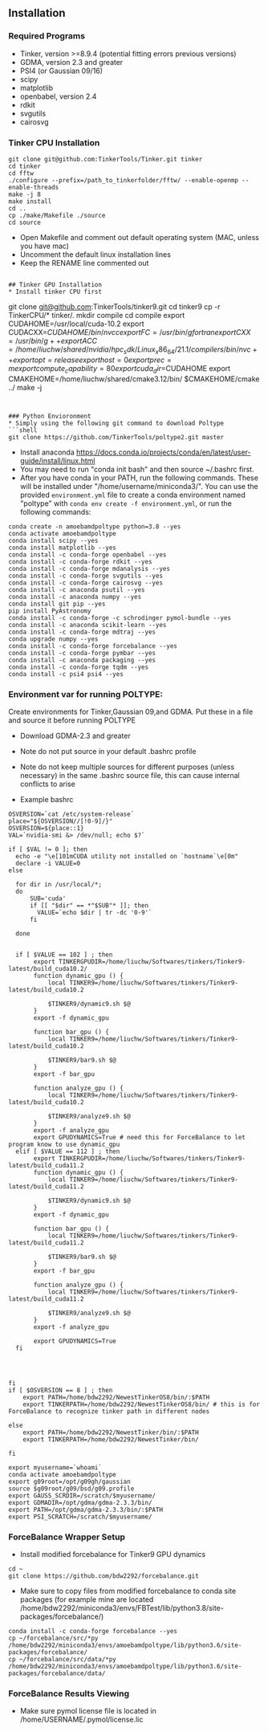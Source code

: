 ## Installation


### Required Programs
* Tinker, version >=8.9.4 (potential fitting errors previous versions)
* GDMA, version 2.3 and greater
* PSI4 (or Gaussian 09/16)
* scipy
* matplotlib
* openbabel, version 2.4
* rdkit
* svgutils
* cairosvg


### Tinker CPU Installation
```
git clone git@github.com:TinkerTools/Tinker.git tinker
cd tinker
cd fftw
./configure --prefix=/path_to_tinkerfolder/fftw/ --enable-openmp --enable-threads
make -j 8
make install
cd ..
cp ./make/Makefile ./source
cd source
```
* Open Makefile and comment out default operating system (MAC, unless you have mac)
* Uncomment the default linux installation lines
* Keep the RENAME line commented out
```

## Tinker GPU Installation
* Install tinker CPU first 
```
git clone git@github.com:TinkerTools/tinker9.git
cd tinker9
cp -r TinkerCPU/* tinker/.
mkdir compile
cd compile
export CUDAHOME=/usr/local/cuda-10.2
export CUDACXX=$CUDAHOME/bin/nvcc
export FC=/usr/bin/gfortran
export CXX=/usr/bin/g++
export ACC=/home/liuchw/shared/nvidia/hpc_sdk/Linux_x86_64/21.1/compilers/bin/nvc++
export opt=release
export host=0
export prec=m
export compute_capability=80
export cuda_dir=$CUDAHOME
export CMAKEHOME=/home/liuchw/shared/cmake3.12/bin/
$CMAKEHOME/cmake ../
make -j
```


### Python Envioronment
* Simply using the following git command to download Poltype
```shell
git clone https://github.com/TinkerTools/poltype2.git master
```

* Install anaconda https://docs.conda.io/projects/conda/en/latest/user-guide/install/linux.html
* You may need to run "conda init bash" and then source ~/.bashrc first.
* After you have conda in your PATH, run the following commands. These will be installed under "/home/username/miniconda3/". You can use the provided `environment.yml` file to create a conda environment named "poltype" with `conda env create -f environment.yml`, or run the following commands:

```shell
conda create -n amoebamdpoltype python=3.8 --yes
conda activate amoebamdpoltype
conda install scipy --yes
conda install matplotlib --yes
conda install -c conda-forge openbabel --yes
conda install -c conda-forge rdkit --yes
conda install -c conda-forge mdanalysis --yes
conda install -c conda-forge svgutils --yes
conda install -c conda-forge cairosvg --yes
conda install -c anaconda psutil --yes
conda install -c anaconda numpy --yes
conda install git pip --yes
pip install PyAstronomy
conda install -c conda-forge -c schrodinger pymol-bundle --yes
conda install -c anaconda scikit-learn --yes
conda install -c conda-forge mdtraj --yes
conda upgrade numpy --yes
conda install -c conda-forge forcebalance --yes
conda install -c conda-forge pymbar --yes
conda install -c anaconda packaging --yes
conda install -c conda-forge tqdm --yes
conda install -c psi4 psi4 --yes
```

### Environment var for running POLTYPE:
 Create environments for Tinker,Gaussian 09,and GDMA. Put these in a file and source it before running POLTYPE

* Download GDMA-2.3 and greater
* Note do not put source in your default .bashrc profile
* Note do not keep multiple sources for different purposes (unless necessary) in the same .bashrc source file, this can cause internal conflicts to arise

* Example bashrc
```shell
OSVERSION=`cat /etc/system-release`
place="${OSVERSION//[!0-9]/}"
OSVERSION=${place::1}
VAL=`nvidia-smi &> /dev/null; echo $?`

if [ $VAL != 0 ]; then
  echo -e "\e[101mCUDA utility not installed on `hostname`\e[0m"
  declare -i VALUE=0
else

  for dir in /usr/local/*;
  do
      SUB='cuda'
      if [[ "$dir" == *"$SUB"* ]]; then
        VALUE=`echo $dir | tr -dc '0-9'`
      fi
       
  done
  

  if [ $VALUE == 102 ] ; then
       export TINKERGPUDIR=/home/liuchw/Softwares/tinkers/Tinker9-latest/build_cuda10.2/
       function dynamic_gpu () {
           local TINKER9=/home/liuchw/Softwares/tinkers/Tinker9-latest/build_cuda10.2
       
           $TINKER9/dynamic9.sh $@ 
       }
       export -f dynamic_gpu
       
       function bar_gpu () {
           local TINKER9=/home/liuchw/Softwares/tinkers/Tinker9-latest/build_cuda10.2
       
           $TINKER9/bar9.sh $@  
       }
       export -f bar_gpu
       
       function analyze_gpu () {
           local TINKER9=/home/liuchw/Softwares/tinkers/Tinker9-latest/build_cuda10.2
       
           $TINKER9/analyze9.sh $@
       }
       export -f analyze_gpu
       export GPUDYNAMICS=True # need this for ForceBalance to let program know to use dynamic_gpu
  elif [ $VALUE == 112 ] ; then
       export TINKERGPUDIR=/home/liuchw/Softwares/tinkers/Tinker9-latest/build_cuda11.2
       function dynamic_gpu () {
           local TINKER9=/home/liuchw/Softwares/tinkers/Tinker9-latest/build_cuda11.2
       
           $TINKER9/dynamic9.sh $@
       }
       export -f dynamic_gpu
       
       function bar_gpu () {
           local TINKER9=/home/liuchw/Softwares/tinkers/Tinker9-latest/build_cuda11.2
       
           $TINKER9/bar9.sh $@
       }
       export -f bar_gpu
       
       function analyze_gpu () {
           local TINKER9=/home/liuchw/Softwares/tinkers/Tinker9-latest/build_cuda11.2
       
           $TINKER9/analyze9.sh $@
       }
       export -f analyze_gpu
       
       export GPUDYNAMICS=True
  fi

 


fi
if [ $OSVERSION == 8 ] ; then
    export PATH=/home/bdw2292/NewestTinkerOS8/bin/:$PATH
    export TINKERPATH=/home/bdw2292/NewestTinkerOS8/bin/ # this is for ForceBalance to recognize tinker path in different nodes
     
else
    export PATH=/home/bdw2292/NewestTinker/bin/:$PATH
    export TINKERPATH=/home/bdw2292/NewestTinker/bin/

fi

export myusername=`whoami`
conda activate amoebamdpoltype
export g09root=/opt/g09gh/gaussian
source $g09root/g09/bsd/g09.profile
export GAUSS_SCRDIR=/scratch/$myusername/
export GDMADIR=/opt/gdma/gdma-2.3.3/bin/
export PATH=/opt/gdma/gdma-2.3.3/bin/:$PATH
export PSI_SCRATCH=/scratch/$myusername/
```


### ForceBalance Wrapper Setup
* Install modified forcebalance for Tinker9 GPU dynamics
```
cd ~
git clone https://github.com/bdw2292/forcebalance.git
```

* Make sure to copy files from modified forcebalance to conda site packages (for example mine are located /home/bdw2292/miniconda3/envs/FBTest/lib/python3.8/site-packages/forcebalance/) 
```
conda install -c conda-forge forcebalance --yes
cp ~/forcebalance/src/*py /home/bdw2292/miniconda3/envs/amoebamdpoltype/lib/python3.6/site-packages/forcebalance/
cp ~/forcebalance/src/data/*py /home/bdw2292/miniconda3/envs/amoebamdpoltype/lib/python3.6/site-packages/forcebalance/data/

```


### ForceBalance Results Viewing

* Make sure pymol license file is located in /home/USERNAME/.pymol/license.lic

